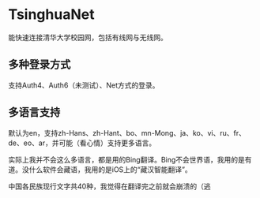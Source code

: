 # TsinghuaNet
能快速连接清华大学校园网，包括有线网与无线网。
## 多种登录方式
支持Auth4、Auth6（未测试）、Net方式的登录。
## 多语言支持
默认为en，支持zh-Hans、zh-Hant、bo、mn-Mong、ja、ko、vi、ru、fr、de、eo、ar，并可能（看心情）支持更多语言。

实际上我并不会这么多语言，都是用的Bing翻译。Bing不会世界语，我用的是有道。没什么软件会藏语，我用的是iOS上的“藏汉智能翻译”。

中国各民族现行文字共40种，我觉得在翻译完之前就会崩溃的（逃
